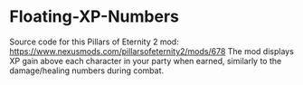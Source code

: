 # Floating-XP-Numbers
Source code for this Pillars of Eternity 2 mod: https://www.nexusmods.com/pillarsofeternity2/mods/678
The mod displays XP gain above each character in your party when earned, similarly to the damage/healing numbers during combat.
